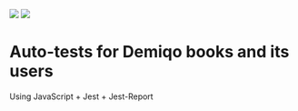 ![](https://img.shields.io/testspace/pass-ratio/swellaby/swellaby%3Atestspace-sample/main?style=flat&logo=nodedotjs&logoColor=%232962FF&labelColor=%23000000)
![](https://img.shields.io/github/status/s/pulls/badges/shields/1110?style=flat-square&logo=jest&logoColor=%23C21325&labelColor=%23000000&cacheSeconds=3600)

# Auto-tests for Demiqo books and its users

Using JavaScript + Jest + Jest-Report
